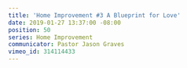 ```yaml
---
title: 'Home Improvement #3 A Blueprint for Love'
date: 2019-01-27 13:37:00 -08:00
position: 50
series: Home Improvement
communicator: Pastor Jason Graves
vimeo_id: 314114433
---
```


